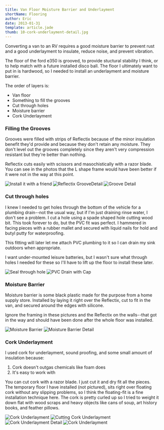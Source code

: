 ```yaml
---
title: Van Floor Moisture Barrier and Underlayment
shortName: Flooring
author: Eric
date: 2013-01-31
template: article.jade
thumb: 10-cork-underlayment-detail.jpg
---
```


Converting a van to an RV requires a good moisture barrier to prevent rust and a good underlayment to insulate, reduce noise, and prevent vibration.

<span class="more"></span>

The floor of the ford e350 is grooved, to provide stuctural stability I think, or to help match with a future installed disco ball. The floor I ultimately want to put in is hardwood, so I needed to install an underlayment and moisture barrier.

The order of layers is:

* Van floor  
* Something to fill the grooves  
* Cut through holes  
* Moisture barrier  
* Cork Underlayment

### Filling the Grooves

Grooves were filled with strips of Reflectix because of the minor insulation benefit they'd provide and because they don't retain any moisture. They don't level out the grooves completely since they aren't very compression resistant but they're better than nothing.

Reflectix cuts easily with scissors and masochistically with a razor blade. You can see in the photos that the L shape frame would have been better if it were not in the way at this point.

![Install it with a friend](1-buddy-grooves.jpg)
![Reflectix GrooveDetail](2-groove-detail.jpg)
![Groove Detail](3-groove-detail.jpg)

### Cut through holes

I knew I needed to get holes through the bottom of the vehicle for a plumbing drain--not the usual way, but if I'm just draining rinse water, I don't see a problem. I cut a hole using a spade shaped hole cutting wood bit. This took forever to do, but the PVC fit was perfect. I hammered in facing pieces with a rubber mallet and secured with liquid nails for hold and butyl putty for waterproofing.

This fitting will later let me attach PVC plumbing to it so I can drain my sink outdoors when appropriate.

I want under-mounted leisure batteries, but I wasn't sure what through holes I needed for these so I'll have to lift up the floor to install these later.

![Seal through hole](4-plumbing.jpg)
![PVC Drain with Cap](5-pvc-plumbing.jpg)

  
### Moisture Barrier

Moisture barrier is some black plastic made for the purpose from a home supply store. Installed by laying it right over the Reflectix, cut to fit in the van, and secured around the edges with silicone.

Ignore the framing in these pictures and the Reflectix on the walls--that got in the way and should have been done after the whole floor was installed.

![Moisture Barrier](6-moisture-barrier.jpg)
![Moisture Barrier Detail](7-moisture-barrier-detail.jpg)

### Cork Underlayment

I used cork for underlayment, sound proofing, and some small amount of insulation because:

  1. Cork doesn't outgas chemicals like foam does
  2. It's easy to work with

You can cut cork with a razor blade. I just cut it and dry fit all the pieces. The temporary floor I have installed (not pictured), sits right over floating cork without any slipping problems, so I think the floating-fit is a fine installation technique here. The cork is pretty curled up so I tried to weight it down flat with wood scraps and heavy objects like cans of soup, art history books, and feather pillows.

![Cork Underlayment](8-cork-underlayment.jpg)
![Cutting Cork Underlayment](9-cork-underlayment-cutting.jpg)
![Cork Underlayment Detail](10-cork-underlayment-detail.jpg)
![Cork Underlayment](11-cork-underlayment.jpg)